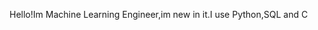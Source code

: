 Hello!Im Machine Learning Engineer,im new in it.I use Python,SQL and C

<!---
luc1k1/luc1k1 is a ✨ special ✨ repository because its `README.md` (this file) appears on your GitHub profile.
You can click the Preview link to take a look at your changes.
--->
